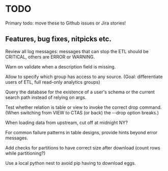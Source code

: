 # TODO

Primary todo: move these to Github issues or Jira stories!

## Features, bug fixes, nitpicks etc.

Review all log messages: messages that can stop the ETL should be CRITICAL, others are ERROR or WARNING.

Warn on validate when a description field is missing.

Allow to specify which group has access to any source.  (Goal: differentiate users of ETL, full read-only analytics groups)

Query the database for the existence of a user's schema or the current search path instead of relying on args.

Test whether relation is table or view to invoke the correct drop command.  (When switching from VIEW to CTAS
(or back) the --drop option breaks.)

When loading data from upstream, cut off at midnight NY?

For common failure patterns in table designs, provide hints beyond error messages.

Add checks for partitions to have correct size after download (count rows while partitioning?)

Use a local python nest to avoid pip having to download eggs.